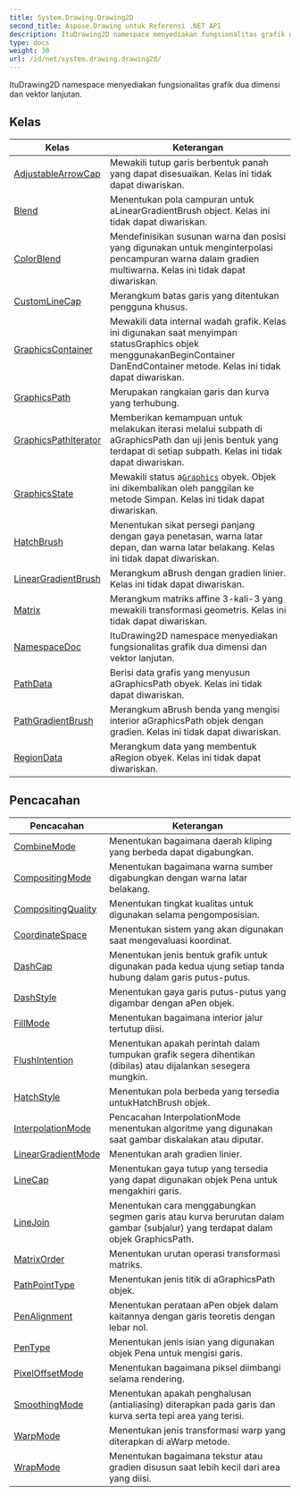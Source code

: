 ```yaml
---
title: System.Drawing.Drawing2D
second_title: Aspose.Drawing untuk Referensi .NET API
description: ItuDrawing2D namespace menyediakan fungsionalitas grafik dua dimensi dan vektor lanjutan.
type: docs
weight: 30
url: /id/net/system.drawing.drawing2d/
---
```

ItuDrawing2D namespace menyediakan fungsionalitas grafik dua dimensi dan vektor lanjutan.

## Kelas

| Kelas | Keterangan |
| --- | --- |
| [AdjustableArrowCap](./adjustablearrowcap/) | Mewakili tutup garis berbentuk panah yang dapat disesuaikan. Kelas ini tidak dapat diwariskan. |
| [Blend](./blend/) | Menentukan pola campuran untuk aLinearGradientBrush object. Kelas ini tidak dapat diwariskan. |
| [ColorBlend](./colorblend/) | Mendefinisikan susunan warna dan posisi yang digunakan untuk menginterpolasi pencampuran warna dalam gradien multiwarna. Kelas ini tidak dapat diwariskan. |
| [CustomLineCap](./customlinecap/) | Merangkum batas garis yang ditentukan pengguna khusus. |
| [GraphicsContainer](./graphicscontainer/) | Mewakili data internal wadah grafik. Kelas ini digunakan saat menyimpan statusGraphics objek menggunakanBeginContainer DanEndContainer metode. Kelas ini tidak dapat diwariskan. |
| [GraphicsPath](./graphicspath/) | Merupakan rangkaian garis dan kurva yang terhubung. |
| [GraphicsPathIterator](./graphicspathiterator/) | Memberikan kemampuan untuk melakukan iterasi melalui subpath di aGraphicsPath dan uji jenis bentuk yang terdapat di setiap subpath. Kelas ini tidak dapat diwariskan. |
| [GraphicsState](./graphicsstate/) | Mewakili status a[`Graphics`](../system.drawing/graphics/) obyek. Objek ini dikembalikan oleh panggilan ke metode Simpan. Kelas ini tidak dapat diwariskan. |
| [HatchBrush](./hatchbrush/) | Menentukan sikat persegi panjang dengan gaya penetasan, warna latar depan, dan warna latar belakang. Kelas ini tidak dapat diwariskan. |
| [LinearGradientBrush](./lineargradientbrush/) | Merangkum aBrush dengan gradien linier. Kelas ini tidak dapat diwariskan. |
| [Matrix](./matrix/) | Merangkum matriks affine 3-kali-3 yang mewakili transformasi geometris. Kelas ini tidak dapat diwariskan. |
| [NamespaceDoc](./namespacedoc/) | ItuDrawing2D namespace menyediakan fungsionalitas grafik dua dimensi dan vektor lanjutan. |
| [PathData](./pathdata/) | Berisi data grafis yang menyusun aGraphicsPath obyek. Kelas ini tidak dapat diwariskan. |
| [PathGradientBrush](./pathgradientbrush/) | Merangkum aBrush benda yang mengisi interior aGraphicsPath objek dengan gradien. Kelas ini tidak dapat diwariskan. |
| [RegionData](./regiondata/) | Merangkum data yang membentuk aRegion obyek. Kelas ini tidak dapat diwariskan. |
## Pencacahan

| Pencacahan | Keterangan |
| --- | --- |
| [CombineMode](./combinemode/) | Menentukan bagaimana daerah kliping yang berbeda dapat digabungkan. |
| [CompositingMode](./compositingmode/) | Menentukan bagaimana warna sumber digabungkan dengan warna latar belakang. |
| [CompositingQuality](./compositingquality/) | Menentukan tingkat kualitas untuk digunakan selama pengomposisian. |
| [CoordinateSpace](./coordinatespace/) | Menentukan sistem yang akan digunakan saat mengevaluasi koordinat. |
| [DashCap](./dashcap/) | Menentukan jenis bentuk grafik untuk digunakan pada kedua ujung setiap tanda hubung dalam garis putus-putus. |
| [DashStyle](./dashstyle/) | Menentukan gaya garis putus-putus yang digambar dengan aPen objek. |
| [FillMode](./fillmode/) | Menentukan bagaimana interior jalur tertutup diisi. |
| [FlushIntention](./flushintention/) | Menentukan apakah perintah dalam tumpukan grafik segera dihentikan (dibilas) atau dijalankan sesegera mungkin. |
| [HatchStyle](./hatchstyle/) | Menentukan pola berbeda yang tersedia untukHatchBrush objek. |
| [InterpolationMode](./interpolationmode/) | Pencacahan InterpolationMode menentukan algoritme yang digunakan saat gambar diskalakan atau diputar. |
| [LinearGradientMode](./lineargradientmode/) | Menentukan arah gradien linier. |
| [LineCap](./linecap/) | Menentukan gaya tutup yang tersedia yang dapat digunakan objek Pena untuk mengakhiri garis. |
| [LineJoin](./linejoin/) | Menentukan cara menggabungkan segmen garis atau kurva berurutan dalam gambar (subjalur) yang terdapat dalam objek GraphicsPath. |
| [MatrixOrder](./matrixorder/) | Menentukan urutan operasi transformasi matriks. |
| [PathPointType](./pathpointtype/) | Menentukan jenis titik di aGraphicsPath objek. |
| [PenAlignment](./penalignment/) | Menentukan perataan aPen objek dalam kaitannya dengan garis teoretis dengan lebar nol. |
| [PenType](./pentype/) | Menentukan jenis isian yang digunakan objek Pena untuk mengisi garis. |
| [PixelOffsetMode](./pixeloffsetmode/) | Menentukan bagaimana piksel diimbangi selama rendering. |
| [SmoothingMode](./smoothingmode/) | Menentukan apakah penghalusan (antialiasing) diterapkan pada garis dan kurva serta tepi area yang terisi. |
| [WarpMode](./warpmode/) | Menentukan jenis transformasi warp yang diterapkan di aWarp metode. |
| [WrapMode](./wrapmode/) | Menentukan bagaimana tekstur atau gradien disusun saat lebih kecil dari area yang diisi. |



